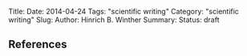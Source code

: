 Title: 
Date: 2014-04-24
Tags: "scientific writing"
Category: "scientific writing"
Slug: 
Author: Hinrich B. Winther
Summary: 
Status: draft


References
----------

